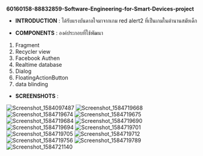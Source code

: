 **60160158-88832859-Software-Engineering-for-Smart-Devices-project**

- **INTRODUCTION** : ได้รับแรงบันดาลใจมาจากเกม red alert2 ที่เป็นเกมในตำนานสมัยเด็ก

- **COMPONENTS** : องค์ประกอบที่ใช้พัฒนา

1. Fragment
2. Recycler view
3. Facebook Authen
4. Realtime database
5. Dialog
6. FloatingActionButton
7. data blinding

- **SCREENSHOTS** : 

![Screenshot_1584097487](https://user-images.githubusercontent.com/53535268/77185693-66fb2e00-6b04-11ea-81a6-207cdba17543.png)
![Screenshot_1584719668](https://user-images.githubusercontent.com/53535268/77185712-6cf10f00-6b04-11ea-9eb3-8edc07cca490.png)
![Screenshot_1584719674](https://user-images.githubusercontent.com/53535268/77185716-6e223c00-6b04-11ea-8877-e9b0b6441540.png)
![Screenshot_1584719675](https://user-images.githubusercontent.com/53535268/77185732-74b0b380-6b04-11ea-86bc-1379163d893d.png)
![Screenshot_1584719684](https://user-images.githubusercontent.com/53535268/77185739-7aa69480-6b04-11ea-9b3c-27405921e9bd.png)
![Screenshot_1584719690](https://user-images.githubusercontent.com/53535268/77185746-7d08ee80-6b04-11ea-8e15-63f24ad3eaae.png)
![Screenshot_1584719694](https://user-images.githubusercontent.com/53535268/77185751-7e3a1b80-6b04-11ea-8cdc-89b4d1b34206.png)
![Screenshot_1584719701](https://user-images.githubusercontent.com/53535268/77185757-809c7580-6b04-11ea-802a-6f2463460309.png)
![Screenshot_1584719705](https://user-images.githubusercontent.com/53535268/77185759-81350c00-6b04-11ea-8b25-d913228fafb4.png)
![Screenshot_1584719712](https://user-images.githubusercontent.com/53535268/77185762-81cda280-6b04-11ea-82f8-d2dc3c3a4f6f.png)
![Screenshot_1584719756](https://user-images.githubusercontent.com/53535268/77185763-82663900-6b04-11ea-920e-ab81e1faa23e.png)
![Screenshot_1584719789](https://user-images.githubusercontent.com/53535268/77185764-82fecf80-6b04-11ea-84da-c227564cb580.png)
![Screenshot_1584721140](https://user-images.githubusercontent.com/53535268/77185765-83976600-6b04-11ea-86cd-40aaf18bd55c.png)
